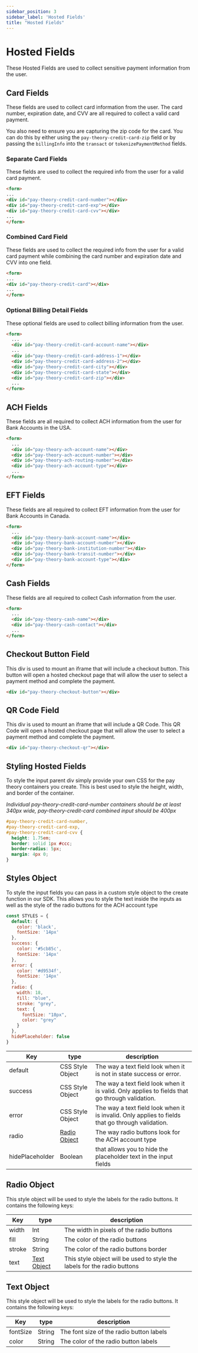 ```yaml
---
sidebar_position: 3
sidebar_label: 'Hosted Fields'
title: "Hosted Fields"
---
```


# Hosted Fields

These Hosted Fields are used to collect sensitive payment information from the user.

## Card Fields

These fields are used to collect card information from the user. The card number, expiration date, and CVV are all required to collect a valid card payment.

You also need to ensure you are capturing the zip code for the card. You can do this by either using the `pay-theory-credit-card-zip` field or by passing the `billingInfo` into the `transact` or `tokenizePaymentMethod` fields.

### Separate Card Fields

These fields are used to collect the required info from the user for a valid card payment.

```html
<form>
...
<div id="pay-theory-credit-card-number"></div>
<div id="pay-theory-credit-card-exp"></div>
<div id="pay-theory-credit-card-cvv"></div>
...
</form>
```

### Combined Card Field

These fields are used to collect the required info from the user for a valid card payment while combining the card number and expiration date and CVV into one field.

```html
<form>
...
<div id="pay-theory-credit-card"></div>
...
</form>
```

### Optional Billing Detail Fields

These optional fields are used to collect billing information from the user.

```html
<form>
  ...
  <div id="pay-theory-credit-card-account-name"></div>
  ...
  <div id="pay-theory-credit-card-address-1"></div>
  <div id="pay-theory-credit-card-address-2"></div>
  <div id="pay-theory-credit-card-city"></div>
  <div id="pay-theory-credit-card-state"></div>
  <div id="pay-theory-credit-card-zip"></div>
  ...
</form>
```

## ACH Fields

These fields are all required to collect ACH information from the user for Bank Accounts in the USA.

```html
<form>
  ...
  <div id="pay-theory-ach-account-name"></div>
  <div id="pay-theory-ach-account-number"></div>
  <div id="pay-theory-ach-routing-number"></div>
  <div id="pay-theory-ach-account-type"></div>
  ...
</form>
```

## EFT Fields

These fields are all required to collect EFT information from the user for Bank Accounts in Canada.

```html
<form>
  ...
  <div id="pay-theory-bank-account-name"></div>
  <div id="pay-theory-bank-account-number"></div>
  <div id="pay-theory-bank-institution-number"></div>
  <div id="pay-theory-bank-transit-number"></div>
  <div id="pay-theory-bank-account-type"></div>
</form>
```

## Cash Fields

These fields are all required to collect Cash information from the user.

```html
<form>
  ...
  <div id="pay-theory-cash-name"></div>
  <div id="pay-theory-cash-contact"></div>
  ...
</form>
```

## Checkout Button Field

This div is used to mount an iframe that will include a checkout button.
This button will open a hosted checkout page that will allow the user to select a payment method and complete the payment.

```html
<div id="pay-theory-checkout-button"></div>
```


## QR Code Field

This div is used to mount an iframe that will include a QR Code.
This QR Code will open a hosted checkout page that will allow the user to select a payment method and complete the payment.

```html
<div id="pay-theory-checkout-qr"></div>
```

[//]: # (## Card Present Field)

[//]: # ()
[//]: # (This div is used to mount an iframe that will allow the SDK to communicate to Pay Theory.)

[//]: # ()
[//]: # (This div is required for card present to work but is not shown and is set to `display: none` by default.)

[//]: # ()
[//]: # (```html)

[//]: # (<form>)

[//]: # (...)

[//]: # (<div id="pay-theory-card-present"></div>)

[//]: # (...)

[//]: # (</form>)

[//]: # (```)


## Styling Hosted Fields

To style the input parent div simply provide your own CSS for the pay theory containers you create. This is best used to style the height, width, and border of the container.

*Individual pay-theory-credit-card-number containers should be at least 340px wide, pay-theory-credit-card combined input should be 400px*

```css
#pay-theory-credit-card-number,
#pay-theory-credit-card-exp,
#pay-theory-credit-card-cvv {
  height: 1.75em;
  border: solid 1px #ccc;
  border-radius: 5px;
  margin: 4px 0;
}
```

## Styles Object

To style the input fields you can pass in a custom style object to the create function in our SDK. This allows you to style the text inside the inputs as well as the style of the radio buttons for the ACH account type

```javascript
const STYLES = {
  default: {
    color: 'black',
    fontSize: '14px'
  },
  success: {
    color: '#5cb85c',
    fontSize: '14px'
  },
  error: {
    color: '#d9534f',
    fontSize: '14px'
  },
  radio: {
    width: 18,
    fill: "blue",
    stroke: "grey",
    text: {
      fontSize: "18px",
      color: "grey"
    }
  },
  hidePlaceholder: false
}
```

|Key                | type                          |       description                     |
|-------------------|-------------------------------|---------------------------------------|
|default            | CSS Style Object              |The way a text field look when it is not in state success or error.|
|success            | CSS Style Object              |The way a text field look when it is valid. Only applies to fields that go through validation.|
|error              | CSS Style Object              |The way a text field look when it is invalid. Only applies to fields that go through validation.|
|radio              | [Radio Object](#radio-object) |The way radio buttons look for the ACH account type|
|hidePlaceholder    | Boolean                       |that allows you to hide the placeholder text in the input fields|

## Radio Object

This style object will be used to style the labels for the radio buttons. It contains the following keys:

|Key                | type                        |       description                     |
|-------------------|-----------------------------|---------------------------------------|
|width              | Int                         |The width in pixels of the radio buttons|
|fill               | String                      |The color of the radio buttons|
|stroke             | String                      |The color of the radio buttons border|
|text               | [Text Object](#text-object) |This style object will be used to style the labels for the radio buttons|

## Text Object

This style object will be used to style the labels for the radio buttons. It contains the following keys:

|Key                |type         |       description                     |
|-------------------|-------------|---------------------------------------|
|fontSize           |String       |The font size of the radio button labels|
|color              |String       |The color of the radio button labels|
